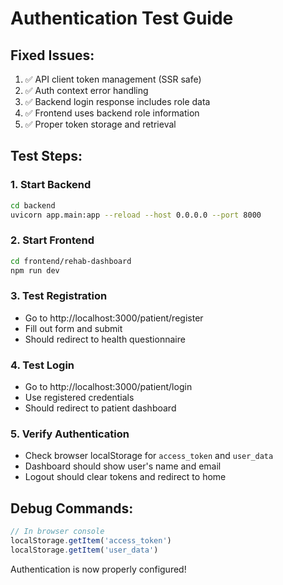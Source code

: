 # Authentication Test Guide

## Fixed Issues:
1. ✅ API client token management (SSR safe)
2. ✅ Auth context error handling
3. ✅ Backend login response includes role data
4. ✅ Frontend uses backend role information
5. ✅ Proper token storage and retrieval

## Test Steps:

### 1. Start Backend
```bash
cd backend
uvicorn app.main:app --reload --host 0.0.0.0 --port 8000
```

### 2. Start Frontend
```bash
cd frontend/rehab-dashboard
npm run dev
```

### 3. Test Registration
- Go to http://localhost:3000/patient/register
- Fill out form and submit
- Should redirect to health questionnaire

### 4. Test Login
- Go to http://localhost:3000/patient/login
- Use registered credentials
- Should redirect to patient dashboard

### 5. Verify Authentication
- Check browser localStorage for `access_token` and `user_data`
- Dashboard should show user's name and email
- Logout should clear tokens and redirect to home

## Debug Commands:
```javascript
// In browser console
localStorage.getItem('access_token')
localStorage.getItem('user_data')
```

Authentication is now properly configured!